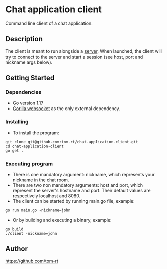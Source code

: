 # Chat application client

Command line client of a chat application.

## Description

The client is meant to run alongside a [server](https://github.com/tom-rt/chat-application-server).
When launched, the client will try to connect to the server and start a session (see host, port and nickname args below).

## Getting Started

### Dependencies

* Go version 1.17
* [Gorilla websocket](github.com/gorilla/websocket) as the only external dependency.

### Installing

* To install the program:
```
git clone git@github.com:tom-rt/chat-application-client.git
cd chat-application-client
go get .
```

### Executing program

* There is one mandatory argument: nickname, which represents your nickname in the chat room.
* There are two non mandatory arguments: host and port, which represent the server's hostname and port. Their default values are respectively localhost and 8080.
* The client can be started by running main.go file, example:
```
go run main.go -nickname=john
```

* Or by building and executing a binary, example:
```
go build
./client -nickname=john
```

## Author

https://github.com/tom-rt
